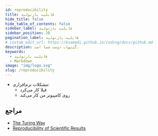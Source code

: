 ```yaml
---
id: reproducibility
title: قابلیت بازتولید
hide_title: false
hide_table_of_contents: false
sidebar_label: قابلیت بازتولید
sidebar_position: 20
pagination_label: قابلیت بازتولید
# custom_edit_url: https://bsamadi.github.io/coding/docs/github.md
description: گیتهاب دوست شما است.
keywords:
  - قابلیت بازتولید
  - Markdown
image: "img/logo.svg"
slug: /reproducibility
---
```


- مشکلات نرم‌افزاری:
  - قبلا کار می‌کرد
  - روی کامپیوتر من کار می‌کند

## مراجع
* [The Turing Way](https://the-turing-way.netlify.app/welcome)
* [Reproducibility of Scientific Results](https://plato.stanford.edu/entries/scientific-reproducibility/)
